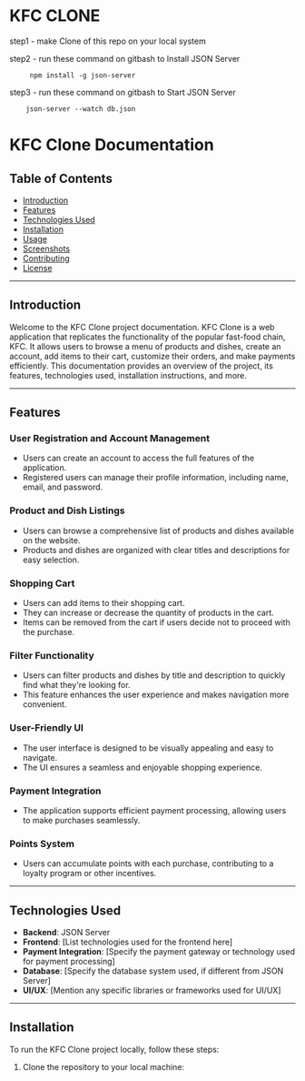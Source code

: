 # KFC CLONE 


step1 - make Clone of this repo on your local system

step2 - run these command on gitbash to Install JSON Server

         npm install -g json-server
         
step3 - run these command on gitbash to Start JSON Server

        json-server --watch db.json

# KFC Clone Documentation

## Table of Contents
- [Introduction](#introduction)
- [Features](#features)
- [Technologies Used](#technologies-used)
- [Installation](#installation)
- [Usage](#usage)
- [Screenshots](#screenshots)
- [Contributing](#contributing)
- [License](#license)

---

## Introduction

Welcome to the KFC Clone project documentation. KFC Clone is a web application that replicates the functionality of the popular fast-food chain, KFC. It allows users to browse a menu of products and dishes, create an account, add items to their cart, customize their orders, and make payments efficiently. This documentation provides an overview of the project, its features, technologies used, installation instructions, and more.

---

## Features

### User Registration and Account Management
- Users can create an account to access the full features of the application.
- Registered users can manage their profile information, including name, email, and password.

### Product and Dish Listings
- Users can browse a comprehensive list of products and dishes available on the website.
- Products and dishes are organized with clear titles and descriptions for easy selection.

### Shopping Cart
- Users can add items to their shopping cart.
- They can increase or decrease the quantity of products in the cart.
- Items can be removed from the cart if users decide not to proceed with the purchase.

### Filter Functionality
- Users can filter products and dishes by title and description to quickly find what they're looking for.
- This feature enhances the user experience and makes navigation more convenient.

### User-Friendly UI
- The user interface is designed to be visually appealing and easy to navigate.
- The UI ensures a seamless and enjoyable shopping experience.

### Payment Integration
- The application supports efficient payment processing, allowing users to make purchases seamlessly.

### Points System
- Users can accumulate points with each purchase, contributing to a loyalty program or other incentives.

---

## Technologies Used

- **Backend**: JSON Server
- **Frontend**: [List technologies used for the frontend here]
- **Payment Integration**: [Specify the payment gateway or technology used for payment processing]
- **Database**: [Specify the database system used, if different from JSON Server]
- **UI/UX**: [Mention any specific libraries or frameworks used for UI/UX]

---

## Installation

To run the KFC Clone project locally, follow these steps:

1. Clone the repository to your local machine:

